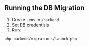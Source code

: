 ## Running the DB Migration

1. Create `.env` in `/backend`
2. Set DB credentials
3. Run:

```bash
php backend/migrations/launch.php
